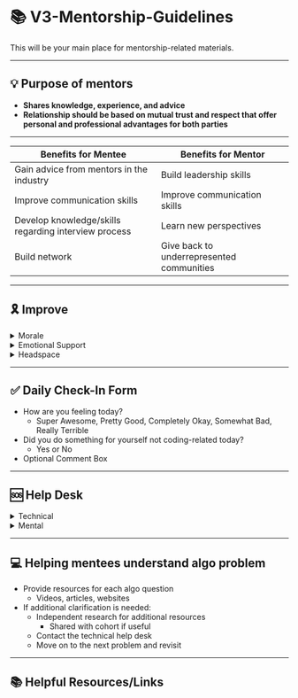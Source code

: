 #  📚 **V3-Mentorship-Guidelines**
This will be your main place for mentorship-related materials.

---

## 💡 **Purpose of mentors**
- **Shares knowledge, experience, and advice**
- **Relationship should be based on mutual trust and respect that offer personal and professional advantages for both parties**

---

| Benefits for Mentee        | Benefits for Mentor |
| ------------- |-------------|
| Gain advice from mentors in the industry | Build leadership skills  | 
| Improve communication skills  | Improve communication skills  |   
| Develop knowledge/skills regarding interview process  | Learn new perspectives  |   
| Build network| Give back to underrepresented communities |

---

## 🎗️ **Improve**

<details><summary>Morale</summary>
  
- Practice gratitude
- Commit to a schedule 
- Set daily/weekly goals 
- Always submit applications and accept interviews
  - **Note:** Even if the job isn’t ideal, take the interview to practice behavioral and technical skills.

</details>

<details><summary>Emotional Support</summary>
  
- Allow mentees to schedule one on one with mentors as needed 
- Contact Mental Help Desk 
  
</details>

<details><summary>Headspace</summary> 
 
- Go outside at least once a day 
  - Take a walk 
- Do an activity for yourself at least once a day (Non-coding)
  - Make a healthy meal 
  - Skincare 
  - Yoga
  - Meditate
  - Exercise 
  - Play with pets 
- Get enough sleep 
- Connect mental help desk 
- Talk to friends/family
  
</details>

--- 

## ✅ **Daily Check-In Form**
- How are you feeling today?
  - Super Awesome, Pretty Good, Completely Okay, Somewhat Bad, Really Terrible 
- Did you do something for yourself not coding-related today? 
  - Yes or No 
- Optional Comment Box 

---

## 🆘 **Help Desk**

<details><summary>Technical</summary>
  
- Walkthrough the algo problem with the mentee 
- Provide tips 
- Clarify any questions/blockers 

</details>

<details><summary>Mental</summary>
  
- Understand the reason for the mental block
- Reminding candidates of the wins through the journey is crucial during low points to prevent mentees from straying off track
  - Graduating Bootcamp/college 
  - In various stages of the interview rounds 
    - Multiple recruiters reaching out, coding challenges, technicals rounds, onsite, interviews lined up, etc...
  - Previous coding projects
  - Committing to a better future with ample of job opportunities and flexibility 
  - Elaborate challenges mentor endured during the job process
  - Provide suggestions (refer back to the `Improve Head Space`)
  
</details>

---

## 💻 **Helping mentees understand algo problem**
- Provide resources for each algo question 
  - Videos, articles, websites 
- If additional clarification is needed: 
  - Independent research for additional resources 
    - Shared with cohort if useful 
  - Contact the technical help desk 
  - Move on to the next problem and revisit    

--- 

## 📚 **Helpful Resources/Links**

